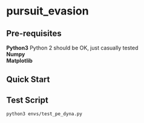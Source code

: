 # pursuit_evasion

## Pre-requisites
**Python3** Python 2 should be OK, just casually tested  
**Numpy**  
**Matplotlib**

## Quick Start

## Test Script
`python3 envs/test_pe_dyna.py`
